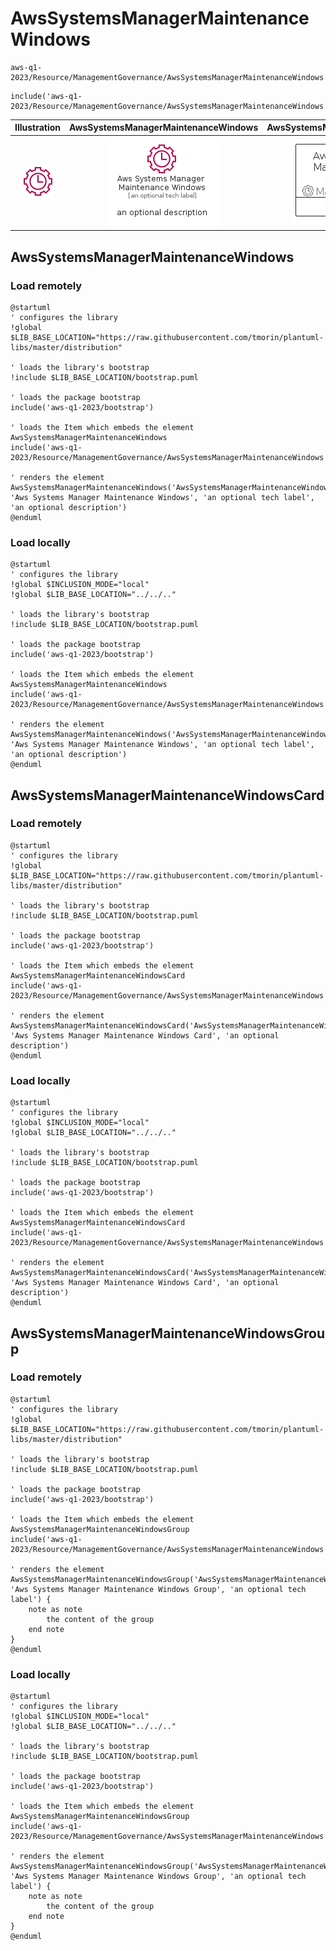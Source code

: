 # AwsSystemsManagerMaintenanceWindows


```text
aws-q1-2023/Resource/ManagementGovernance/AwsSystemsManagerMaintenanceWindows
```

```text
include('aws-q1-2023/Resource/ManagementGovernance/AwsSystemsManagerMaintenanceWindows')
```



| Illustration | AwsSystemsManagerMaintenanceWindows | AwsSystemsManagerMaintenanceWindowsCard | AwsSystemsManagerMaintenanceWindowsGroup |
| :---: | :---: | :---: | :---: |
| ![illustration for Illustration](../../../aws-q1-2023/Resource/ManagementGovernance/AwsSystemsManagerMaintenanceWindows.png) | ![illustration for AwsSystemsManagerMaintenanceWindows](../../../aws-q1-2023/Resource/ManagementGovernance/AwsSystemsManagerMaintenanceWindows.Local.png) | ![illustration for AwsSystemsManagerMaintenanceWindowsCard](../../../aws-q1-2023/Resource/ManagementGovernance/AwsSystemsManagerMaintenanceWindowsCard.Local.png) | ![illustration for AwsSystemsManagerMaintenanceWindowsGroup](../../../aws-q1-2023/Resource/ManagementGovernance/AwsSystemsManagerMaintenanceWindowsGroup.Local.png) |




## AwsSystemsManagerMaintenanceWindows

### Load remotely
```plantuml
@startuml
' configures the library
!global $LIB_BASE_LOCATION="https://raw.githubusercontent.com/tmorin/plantuml-libs/master/distribution"

' loads the library's bootstrap
!include $LIB_BASE_LOCATION/bootstrap.puml

' loads the package bootstrap
include('aws-q1-2023/bootstrap')

' loads the Item which embeds the element AwsSystemsManagerMaintenanceWindows
include('aws-q1-2023/Resource/ManagementGovernance/AwsSystemsManagerMaintenanceWindows')

' renders the element
AwsSystemsManagerMaintenanceWindows('AwsSystemsManagerMaintenanceWindows', 'Aws Systems Manager Maintenance Windows', 'an optional tech label', 'an optional description')
@enduml
```

### Load locally
```plantuml
@startuml
' configures the library
!global $INCLUSION_MODE="local"
!global $LIB_BASE_LOCATION="../../.."

' loads the library's bootstrap
!include $LIB_BASE_LOCATION/bootstrap.puml

' loads the package bootstrap
include('aws-q1-2023/bootstrap')

' loads the Item which embeds the element AwsSystemsManagerMaintenanceWindows
include('aws-q1-2023/Resource/ManagementGovernance/AwsSystemsManagerMaintenanceWindows')

' renders the element
AwsSystemsManagerMaintenanceWindows('AwsSystemsManagerMaintenanceWindows', 'Aws Systems Manager Maintenance Windows', 'an optional tech label', 'an optional description')
@enduml
```

## AwsSystemsManagerMaintenanceWindowsCard

### Load remotely
```plantuml
@startuml
' configures the library
!global $LIB_BASE_LOCATION="https://raw.githubusercontent.com/tmorin/plantuml-libs/master/distribution"

' loads the library's bootstrap
!include $LIB_BASE_LOCATION/bootstrap.puml

' loads the package bootstrap
include('aws-q1-2023/bootstrap')

' loads the Item which embeds the element AwsSystemsManagerMaintenanceWindowsCard
include('aws-q1-2023/Resource/ManagementGovernance/AwsSystemsManagerMaintenanceWindows')

' renders the element
AwsSystemsManagerMaintenanceWindowsCard('AwsSystemsManagerMaintenanceWindowsCard', 'Aws Systems Manager Maintenance Windows Card', 'an optional description')
@enduml
```

### Load locally
```plantuml
@startuml
' configures the library
!global $INCLUSION_MODE="local"
!global $LIB_BASE_LOCATION="../../.."

' loads the library's bootstrap
!include $LIB_BASE_LOCATION/bootstrap.puml

' loads the package bootstrap
include('aws-q1-2023/bootstrap')

' loads the Item which embeds the element AwsSystemsManagerMaintenanceWindowsCard
include('aws-q1-2023/Resource/ManagementGovernance/AwsSystemsManagerMaintenanceWindows')

' renders the element
AwsSystemsManagerMaintenanceWindowsCard('AwsSystemsManagerMaintenanceWindowsCard', 'Aws Systems Manager Maintenance Windows Card', 'an optional description')
@enduml
```

## AwsSystemsManagerMaintenanceWindowsGroup

### Load remotely
```plantuml
@startuml
' configures the library
!global $LIB_BASE_LOCATION="https://raw.githubusercontent.com/tmorin/plantuml-libs/master/distribution"

' loads the library's bootstrap
!include $LIB_BASE_LOCATION/bootstrap.puml

' loads the package bootstrap
include('aws-q1-2023/bootstrap')

' loads the Item which embeds the element AwsSystemsManagerMaintenanceWindowsGroup
include('aws-q1-2023/Resource/ManagementGovernance/AwsSystemsManagerMaintenanceWindows')

' renders the element
AwsSystemsManagerMaintenanceWindowsGroup('AwsSystemsManagerMaintenanceWindowsGroup', 'Aws Systems Manager Maintenance Windows Group', 'an optional tech label') {
    note as note
        the content of the group
    end note
}
@enduml
```

### Load locally
```plantuml
@startuml
' configures the library
!global $INCLUSION_MODE="local"
!global $LIB_BASE_LOCATION="../../.."

' loads the library's bootstrap
!include $LIB_BASE_LOCATION/bootstrap.puml

' loads the package bootstrap
include('aws-q1-2023/bootstrap')

' loads the Item which embeds the element AwsSystemsManagerMaintenanceWindowsGroup
include('aws-q1-2023/Resource/ManagementGovernance/AwsSystemsManagerMaintenanceWindows')

' renders the element
AwsSystemsManagerMaintenanceWindowsGroup('AwsSystemsManagerMaintenanceWindowsGroup', 'Aws Systems Manager Maintenance Windows Group', 'an optional tech label') {
    note as note
        the content of the group
    end note
}
@enduml
```

